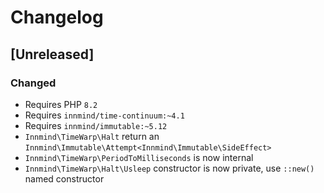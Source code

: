 # Changelog

## [Unreleased]

### Changed

- Requires PHP `8.2`
- Requires `innmind/time-continuum:~4.1`
- Requires `innmind/immutable:~5.12`
- `Innmind\TimeWarp\Halt` return an `Innmind\Immutable\Attempt<Innmind\Immutable\SideEffect>`
- `Innmind\TimeWarp\PeriodToMilliseconds` is now internal
- `Innmind\TimeWarp\Halt\Usleep` constructor is now private, use `::new()` named constructor
